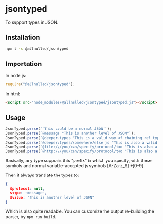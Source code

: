 # jsontyped

To support types in JSON.

## Installation

```sh
npm i -s @allnulled/jsontyped
```

## Importation

In node.js:

```js
require("@allnulled/jsontyped");
```

In html:

```html
<script src="node_modules/@allnulled/jsontyped/jsontyped.js"></script>
```

## Usage

```js
JsonTyped.parse(`"This could be a normal JSON"`);
JsonTyped.parse(`@message "This is another level of JSON"`);
JsonTyped.parse(`@deeper.types "This is a valid way of chaining ref types"`);
JsonTyped.parse(`@deeper/types/somewhere/else.js "This is also a valid way of chaining ref types"`);
JsonTyped.parse(`@file:///you/can/specify/protocol/too "This is also a valid way of chaining ref types"`);
JsonTyped.parse(`@http:///you/can/specify/protocol/too "This is also a valid way of chaining ref types"`);
```

Basically, any type supports this "prefix" in which you specify, with these symbols and normal variable-accepted js symbols [A-Za-z_$] +[0-9].

Then it always translate the types to:

```json
{
  $protocol: null,
  $type: "message",
  $value: "This is another level of JSON"
}
```

Which is also quite readable. You can customize the output re-building the parser, by `npm run build`.
